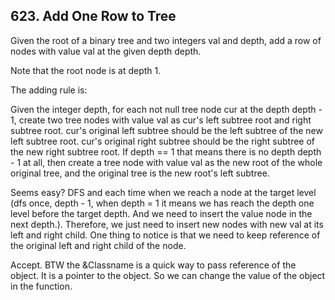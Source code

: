 ## 623. Add One Row to Tree
Given the root of a binary tree and two integers val and depth, add a row of nodes with value val at the given depth depth.

Note that the root node is at depth 1.

The adding rule is:

Given the integer depth, for each not null tree node cur at the depth depth - 1, create two tree nodes with value val as cur's left subtree root and right subtree root.
cur's original left subtree should be the left subtree of the new left subtree root.
cur's original right subtree should be the right subtree of the new right subtree root.
If depth == 1 that means there is no depth depth - 1 at all, then create a tree node with value val as the new root of the whole original tree, and the original tree is the new root's left subtree.

Seems easy? DFS and each time when we reach a node at the target level (dfs once, depth - 1, when depth = 1 it means we has reach the depth one level before the target depth. And we need to insert the value node in the next depth.). Therefore, we just need to  insert new nodes with new val at its left and right child. One thing to notice is that we need to keep reference of the original left and right child of the node.

Accept. BTW the &Classname is a quick way to pass reference of the object. It is a pointer to the object. So we can change the value of the object in the function.